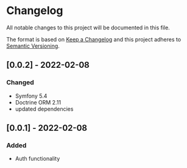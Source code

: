 # Changelog
All notable changes to this project will be documented in this file.

The format is based on [Keep a Changelog](http://keepachangelog.com/) and this project adheres to [Semantic Versioning](http://semver.org/).

## [0.0.2] - 2022-02-08

### Changed

- Symfony 5.4
- Doctrine ORM 2.11
- updated dependencies

## [0.0.1] - 2022-02-08

### Added
- Auth functionality
